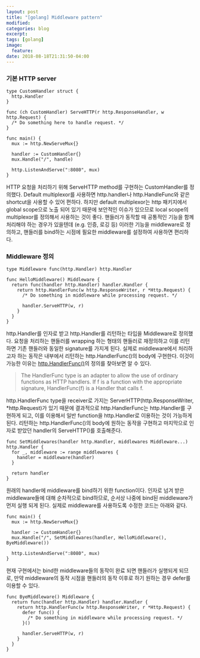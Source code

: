 ```yaml
---
layout: post
title: "[golang] Middleware pattern"
modified:
categories: blog
excerpt:
tags: [golang]
image:
  feature:
date: 2018-08-18T21:31:50-04:00
---
```


### 기본 HTTP server
```
type CustomHandler struct {
  http.Handler
}

func (ch CustomHandler) ServeHTTP(r http.ResponseHandler, w http.Request) {
  /* Do something here to handle request. */
}

func main() {
  mux := http.NewServeMux{}
  
  handler := CustomHandler{}
  mux.Handle("/", handle)
  
  http.ListenAndServe(":8080", mux)
}
```
HTTP 요청을 처리하기 위해 ServeHTTP method를 구현하는 CustomHandler를 정의했다. Default multiplexor를 사용하면 http.handler나 http.HandleFunc와 같은 shortcut을 사용할 수 있어 편하다. 하지만 default multiplexor는 http 패키지에서 global scope으로 노출 되어 있기 때문에 보안적인 이슈가 있으므로 local scope의 multiplexor를 정의해서 사용하는 것이 좋다. 핸들러가 동작할 때 공통적인 기능을 함께 처리해야 하는 경우가 있을텐데 (e.g. 인증, 로깅 등) 이러한 기능을 middleware로 정의하고, 핸들러를 bind하는 시점에 필요한 middleware를 설정하여 사용하면 편리하다.

### Middleware 정의
```
type Middleware func(http.Handler) http.Handler

func HelloMiddleware() Middleware {
  return func(handler http.Handler) handler.Handler {
    return http.HandlerFunc(w http.ResponseWriter, r *Http.Request) {
      /* Do something in middleware while processing request. */
      
      handler.ServeHTTP(w, r)
    }
  }
}
```
http.Handler를 인자로 받고 http.Handler를 리턴하는 타입을 Middleware로 정의했다. 요청을 처리하는 핸들러를 wrapping 하는 형태의 핸들러로 재정의하고 이를 리턴하면 기존 핸들러와 동일한 signature를 가지게 된다. 실제로 middleware에서 처리하고자 하는 동작은 내부에서 리턴하는 http.HandlerFunc()의 body에 구현한다. 이것이 가능한 이유는 [http.HandlerFunc()](https://golang.org/pkg/net/http/#HandlerFunc)의 정의를 찾아보면 알 수 있다.
> The HandlerFunc type is an adapter to allow the use of ordinary functions as HTTP handlers. If f is a function with the appropriate signature, HandlerFunc(f) is a Handler that calls f.

http.HandlerFunc type을 receiver로 가지는 ServerHTTP(http.ResponseWriter, *http.Request)가 있기 때문에 결과적으로 http.HandlerFunc는 http.Handler를 구현하게 되고, 이를 이용해서 일반 function을 http.Handler로 이용하는 것이 가능하게 된다. 리턴하는 http.HandlerFunc()의 body에 원하는 동작을 구현하고 마지막으로 인자로 받았던 handler의 ServeHTTP()를 호출해준다.

```
func SetMiddlewares(handler http.Handler, middlewares Middleware...) http.Handler {
  for _, middleware := range middlewares {
    handler = middleware(handler)
  }
  
  return handler
}
```
원래의 handler에 middleware를 bind하기 위한 function이다. 인자로 넘겨 받은 middleware들에 대해 순차적으로 bind하므로, 순서상 나중에 bind된 middleware가 먼저 실행 되게 된다. 실제로 middleware를 사용하도록 수정한 코드는 아래와 같다.

```
func main() {
  mux := http.NewServeMux{}
  
  handler := CustomHandler{}
  mux.Handle("/", SetMiddlewares(handler, HelloMiddleware(), ByeMiddleware())
  
  http.ListenAndServe(":8080", mux)
}
```

현재 구현에서는 bind한 middleware들의 동작이 완료 되면 핸들러가 실행되게 되므로, 만약 middleware의 동작 시점을 핸들러의 동작 이후로 하기 원하는 경우 defer를 이용할 수 있다.
```
func ByeMiddleware() Middleware {
  return func(handler http.Handler) handler.Handler {
    return http.HandlerFunc(w http.ResponseWriter, r *Http.Request) {
      defer func() {
        /* Do something in middleware while processing request. */
      }()
      
      handler.ServeHTTP(w, r)
    }
  }
}
```
